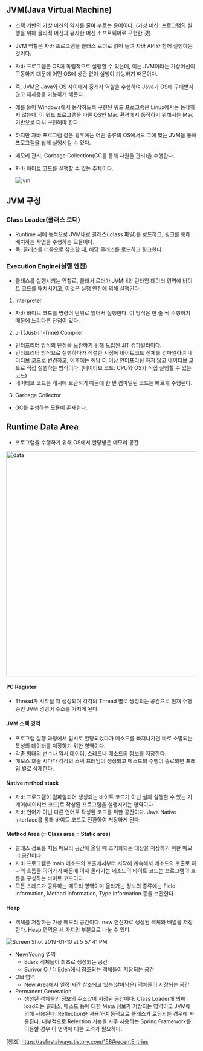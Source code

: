 ## JVM(Java Virtual Machine)
* 스택 기반의 가상 머신의 약자를 줄여 부르는 용어이다. (가상 머신: 프로그램의 실행을 위해 물리적 머신과 유사한 머신 소프트웨어로 구현한 것)
* JVM 역할은 자바 프로그램을 클래스 로더로 읽어 들여 자바 API와 함께 실행하는 것이다.
* 자바 프로그램은 OS에 독립적으로 실행할 수 있는데, 이는 JVM이라는 가상머신이 구동하기 대문에 어떤 OS에 상관 없이 실행이 가능하기 때문이다.
* 즉, JVM은 Java와 OS 사이에서 중개자 역할을 수행하여 Java가 OS에 구애받지 않고 재사용을 가능하게 해준다.
* 예를 들어 Windows에서 동작하도록 구현된 워드 프로그램은 Linux에서는 동작하지 않는다. 이 워드 프로그램을 다른 OS인 Mac 환경에서 동작하기 위해서는 Mac 기반으로 다시 구현해야 한다.
* 하지만 자바 프로그램 같은 경우에는 어떤 종류의 OS에서도 그에 맞는 JVM을 통해 프로그램을 쉽게 실행시킬 수 있다.
* 메모리 관리, Garbage Collection(GC를 통해 자원을 관리)을 수행한다.
* 자바 바이트 코드를 실행할 수 있는 주체이다.

  ![jvm](https://user-images.githubusercontent.com/62649762/127267488-d3de417d-9a71-4dd5-a8e7-0b04711f8901.jpeg)

## JVM 구성

### Class Loader(클래스 로더)
* Runtime 시에 동적으로 JVM내로 클래스(.class 파일)를 로드하고, 링크를 통해 배치하는 작업을 수행하는 모듈이다.
* 즉, 클래스를 터음으로 참조할 때, 해당 클래스를 로드하고 링크한다.

### Execution Engine(실행 엔진)
* 클래스를 실행시키는 역할로, 클래서 로더가 JVM내의 런타임 데이터 영역에 바이트 코드를 배치시키고, 이것은 실행 엔진에 의해 실행된다.

1. Interpreter
* 자바 바이트 코드를 명령어 단위로 읽어서 실행한다. 이 방식은 한 줄 씩 수행하기 때문에 느리다른 단점이 있다.
2. JIT(Just-In-Time) Compiler
* 인터프리터 방식의 단점을 보완하기 위해 도입된 JIT 컴파일러이다.
* 인터프리터 방식으로 실행하다가 적절한 시점에 바이트코드 전체를 컴파일하여 네이티브 코드로 변경하고, 이후에는 해당 더 이상 인터프리팅 하지 않고 네이티브 코드로 직접 실행하는 방식이다. (네이티브 코드: CPU와 OS가 직접 실행할 수 있는 코드)
* 네이티브 코드는 캐시에 보관하기 때문에 한 번 컴파일된 코드는 빠르게 수행된다.
3. Garbage Collector
* GC를 수행하는 모듈이 존재한다.

## Runtime Data Area
* 프로그램을 수행하기 위해 OS에서 할당받은 메모리 공간

<img width="595" alt="data" src="https://user-images.githubusercontent.com/62649762/127269209-04fdf32d-eab9-499d-9811-b943813b1957.png">
 
#### PC Register
* Thread가 시작될 때 생성되며  각각의 Thread 별로 생성되는 공간으로 현재 수행 중인 JVM 명령어 주소를 가지게 된다.

#### JVM 스택 영역
* 프로그램 실행 과정에서 임시로 할당되었다가 메소드를 빠져나가면 바로 소멸되는 특성의 데이터를 저장하기 위한 영역이다.
* 각종 형태의 변수나 임시 데이터, 스레드나 메소드의 정보를 저장한다.
* 메모스 호출 시마다 각각의 스택 프레임이 생성되고 메소드의 수행이 종료되면 프레임 별로 삭제한다.

#### Native mrthod stack
* 자바 프로그램이 컴파일되어 생성되는 바이트 코드가 아닌 실제 실행할 수 있는 기계어(네이티브 코드)로 작성된 프로그램을 실행시키는 영역이다.
* 자바 언어가 아닌 다른 언어로 작성된 코드를 위한 공간이다. Java Native Interface를 통해 바이트 코드로 전환하여 저장하게 된다.

#### Method Area (= Class area = Static area)
* 클래스 정보를 처음 메모리 공간에 올릴 때 초기화되는 대상을 저장하기 위한 메모리 공간이다.
* 자바 프로그램은 main 메소드의 호출에서부터 시작해 계속해서 메소드의 호출로 하나의 흐름을 이어가기 때문에 이때 올라가는 메소드의 바이트 코드는 프로그램의 흐름을 구성하는 바이트 코드이다.
* 모든 스레드가 공유하는 메모리 영역이며 올라가는 정보의 종류에는 Field Information, Method Information, Type Information 등을 보관한다.

#### Heap
* 객체를 저장하는 가상 메모리 공간이다. new 연산자로 생성된 객체와 배열을 저장한다. Heap 영역은 세 가지의 부분으로 나눌 수 있다.

![Screen Shot 2019-01-10 at 5 57 41 PM](https://user-images.githubusercontent.com/62649762/127275038-396dce49-4bac-403d-a34a-5ab44218f8aa.png)

* New/Young 영역
  * Eden: 객체들이 최초로 생성되는 공간
  * Surivor O / 1: Eden에서 참조되는 객체들이 저장되는 공간
* Old 영역
  * New Area에서 일정 시간 참조되고 있는(살아남은) 객체들이 저장되는 공간
* Permanent Generation
  * 생성된 객체들의 정보의 주소값이 저장된 공간이다. Class Loader에 의해 load되는 클래스, 메소드 등에 대한 Meta 정보가 저장되는 영역이고 JVM에 의해 사용된다. Reflection을 사용하여 동적으로 클래스가 로딩되는 경우에 사용된다. 내부적으로 Relection 기능을 자주 사용하는 Spring Framework를 이용할 경우 이 영역에 대한 고려가 필요하다.



[참조] https://asfirstalways.tistory.com/158#recentEntries





